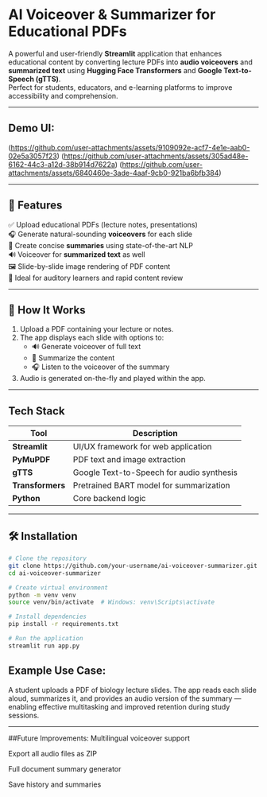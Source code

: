 #  AI Voiceover & Summarizer for Educational PDFs

A powerful and user-friendly **Streamlit** application that enhances educational content by converting lecture PDFs into **audio voiceovers** and **summarized text** using **Hugging Face Transformers** and **Google Text-to-Speech (gTTS)**.  
Perfect for students, educators, and e-learning platforms to improve accessibility and comprehension.

---

##  Demo UI:

(https://github.com/user-attachments/assets/9109092e-acf7-4e1e-aab0-02e5a3057f23)
(https://github.com/user-attachments/assets/305ad48e-6162-44c3-a12d-38b914d7622a)
(https://github.com/user-attachments/assets/6840460e-3ade-4aaf-9cb0-921ba6bfb384)


---

## 🚀 Features

✅ Upload educational PDFs (lecture notes, presentations)  
🎧 Generate natural-sounding **voiceovers** for each slide  
📄 Create concise **summaries** using state-of-the-art NLP  
🔊 Voiceover for **summarized text** as well  
🖼️ Slide-by-slide image rendering of PDF content  
🎯 Ideal for auditory learners and rapid content review

---

## 📂 How It Works

1. Upload a PDF containing your lecture or notes.
2. The app displays each slide with options to:
   - 🔊 Generate voiceover of full text
   - 🧠 Summarize the content
   - 🎧 Listen to the voiceover of the summary
3. Audio is generated on-the-fly and played within the app.

---

##  Tech Stack

| Tool            | Description                                |
|-----------------|--------------------------------------------|
| **Streamlit**   | UI/UX framework for web application        |
| **PyMuPDF**     | PDF text and image extraction              |
| **gTTS**        | Google Text-to-Speech for audio synthesis  |
| **Transformers**| Pretrained BART model for summarization    |
| **Python**      | Core backend logic                         |

---

## 🛠️ Installation

```bash
# Clone the repository
git clone https://github.com/your-username/ai-voiceover-summarizer.git
cd ai-voiceover-summarizer

# Create virtual environment
python -m venv venv
source venv/bin/activate  # Windows: venv\Scripts\activate

# Install dependencies
pip install -r requirements.txt

# Run the application
streamlit run app.py

```

## Example Use Case:
  A student uploads a PDF of biology lecture slides.
  The app reads each slide aloud, summarizes it, and provides an audio version of the summary — enabling effective multitasking and improved retention during study sessions.

---
##Future Improvements:
  Multilingual voiceover support
  
  Export all audio files as ZIP
  
  Full document summary generator
  
  Save history and summaries

